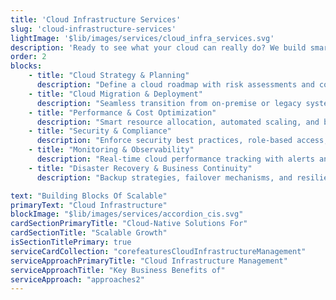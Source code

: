```yaml
---
title: 'Cloud Infrastructure Services'
slug: 'cloud-infrastructure-services'
lightImage: '$lib/images/services/cloud_infra_services.svg'
description: 'Ready to see what your cloud can really do? We build smart, secure cloud setups that let you grow and innovate.'
order: 2
blocks: 
    - title: "Cloud Strategy & Planning"
      description: "Define a cloud roadmap with risk assessments and compliance readiness"
    - title: "Cloud Migration & Deployment"
      description: "Seamless transition from on-premise or legacy systems to multi-cloud and hybrid cloud environments"
    - title: "Performance & Cost Optimization"
      description: "Smart resource allocation, automated scaling, and billing optimization to reduce cloud expenses"
    - title: "Security & Compliance"
      description: "Enforce security best practices, role-based access, and automated governance policies"
    - title: "Monitoring & Observability"
      description: "Real-time cloud performance tracking with alerts and reporting for proactive issue resolution"
    - title: "Disaster Recovery & Business Continuity"
      description: "Backup strategies, failover mechanisms, and resilience planning to minimize downtime"

text: "Building Blocks Of Scalable"
primaryText: "Cloud Infrastructure"
blockImage: "$lib/images/services/accordion_cis.svg"
cardSectionPrimaryTitle: "Cloud-Native Solutions For"
cardSectionTitle: "Scalable Growth"
isSectionTitlePrimary: true
serviceCardCollection: "corefeaturesCloudInfrastructureManagement"
serviceApproachPrimaryTitle: "Cloud Infrastructure Management"
serviceApproachTitle: "Key Business Benefits of"
serviceApproach: "approaches2"
---
```

